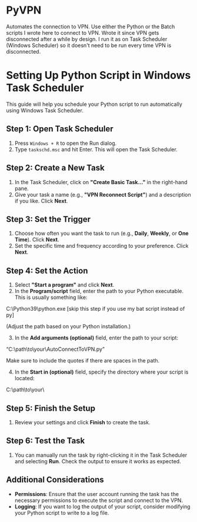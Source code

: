 # PyVPN
Automates the connection to VPN. Use either the Python or the Batch scripts I wrote here to connect to VPN. Wrote it since VPN gets disconnected after a while by design. I run it as on Task Scheduler (Windows Scheduler) so it doesn't need to be run every time VPN is disconnected.

# Setting Up Python Script in Windows Task Scheduler

This guide will help you schedule your Python script to run automatically using Windows Task Scheduler.

## Step 1: Open Task Scheduler
1. Press `Windows + R` to open the Run dialog.
2. Type `taskschd.msc` and hit Enter. This will open the Task Scheduler.

## Step 2: Create a New Task
1. In the Task Scheduler, click on **"Create Basic Task..."** in the right-hand pane.
2. Give your task a name (e.g., **"VPN Reconnect Script"**) and a description if you like. Click **Next**.

## Step 3: Set the Trigger
1. Choose how often you want the task to run (e.g., **Daily**, **Weekly**, or **One Time**). Click **Next**.
2. Set the specific time and frequency according to your preference. Click **Next**.

## Step 4: Set the Action
1. Select **"Start a program"** and click **Next**.
2. In the **Program/script** field, enter the path to your Python executable. This is usually something like:

C:\Python39\python.exe [skip this step if you use my bat script instead of py]

(Adjust the path based on your Python installation.)

3. In the **Add arguments (optional)** field, enter the path to your script:

“C:\path\to\your\AutoConnectToVPN.py”

Make sure to include the quotes if there are spaces in the path.

4. In the **Start in (optional)** field, specify the directory where your script is located:

C:\path\to\your\


## Step 5: Finish the Setup
1. Review your settings and click **Finish** to create the task.

## Step 6: Test the Task
1. You can manually run the task by right-clicking it in the Task Scheduler and selecting **Run**. Check the output to ensure it works as expected.

## Additional Considerations
- **Permissions**: Ensure that the user account running the task has the necessary permissions to execute the script and connect to the VPN.
- **Logging**: If you want to log the output of your script, consider modifying your Python script to write to a log file.

